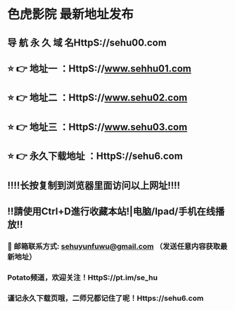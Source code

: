 # 色虎影院 最新地址发布 
## 导 航 永 久 域 名HttpS://sehu00.com
## ⭐️ 👉 地址一 ：HttpS://www.sehhu01.com
## ⭐️ 👉 地址二 ：HttpS://www.sehu02.com
## ⭐️ 👉 地址三 ：HttpS://www.sehu03.com
## ⭐️ 👉 永久下载地址 ：HttpS://sehu6.com
## ‼️‼️长按复制到浏览器里面访问以上网址‼️‼️
## ‼️請使用Ctrl+D進行收藏本站!|电脑/Ipad/手机在线播放‼️
### 📧 邮箱联系方式: sehuyunfuwu@gmail.com （发送任意内容获取最新地址）
### Potato频道，欢迎关注！HttpS://pt.im/se_hu
### 谨记永久下载页哦，二师兄都记住了呢！Https://sehu6.com
